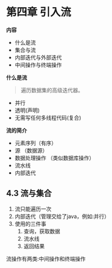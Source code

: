 # 第四章 引入流
**内容**
- 什么是流
- 集合与流
- 内部迭代与外部迭代
- 中间操作与终端操作

**什么是流**
> 遍历数据集的高级迭代器。  
- 并行
- 透明(声明)
- 无需写任何多线程代码(复合)

**流的简介**
- 元素序列（有序）
- 源 （数据源）
- 数据处理操作 （类似数据库操作）
- 流水线
- 内部迭代

## 4.3 流与集合
1. 流只能遍历一次
2. 内部迭代（管理交给了java，例如:并行）
3. 使用的三件事
   1. 查询，获取数据
   2. 流水线
   3. 返回结果

流操作有两类:中间操作和终端操作









